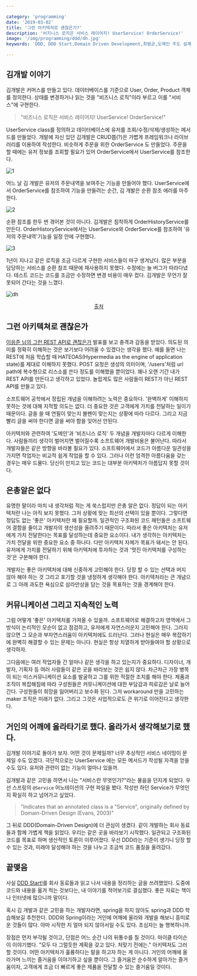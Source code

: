 ```yaml
---

category: 'programming'
date: '2019-03-02'
title: '그런 아키텍쳐로 괜찮은가?'
description: '비지니스 로직은 서비스 레이어지! UserService! OrderService!'
image: '/img/programming/ddd/dh.jpg'
keywords: 'DDD, DDD Start,Domain Driven Development,최범균,도메인 주도 설계'

---
```


## 김개발 이야기

김개발은 커머스를 만들고 있다. 데이터베이스를 기준으로 User, Order, Product 객체를 정의한다. 상태를 변경하거나 읽는 것을 "비즈니스 로직"이라 부르고 이를 "서비스"에 구현한다.

> "비즈니스 로직은 서비스 레이어지! UserService! OrderService!" 

UserService class를 정의하고 데이터베이스에 유저를 조회/수정/삭제/생성하는 메서드를 만들었다. 개발에 자신 있던 김개발은 CRUD쯤(?)은 가볍게 프레임워크나 라이브러리를 이용하여 작성한다. 비슷하게 주문을 위한 OrderService 도 만들었다. 주문을 할 때에는 유저 정보를 조회할 필요가 있어 OrderService에서 UserService를 참조한다.

![1](/img/programming/ddd/DDD.001.jpeg "1")

어느 날 김 개발은 유저의 주문내역을 보여주는 기능을 만들어야 했다. UserService에서 OrderService를 참조하여 기능을 만들려는 순간, 김 개발은 순환 참조 에러를 마주한다.

![2](/img/programming/ddd/DDD.002.jpeg "2")

순환 참조를 한두 번 겪어본 것이 아니다. 김개발은 침착하게 OrderHistoryService를 만든다. OrderHistoryService에서는 UserService와 OrderService를 참조하여 '유저의 주문내역'기능을 일정 안에 구현했다.

![3](/img/programming/ddd/DDD.003.jpeg "3")

1년이 지나고 같은 로직을 조금 다르게 구현한 서비스들이 마구 생겨났다. 많은 부분을 담당하는 서비스를 순환 참조 때문에 재사용하지 못했다. 수정에는 늘 버그가 따라다녔다. 테스트 코드는 코드를 조금만 수정하면 변경 비용이 매우 컸다. 김개발은 무언가 잘못되어 간다는 것을 느꼈다.

![dh](/img/programming/ddd/dh.jpg "hell")
<p style="text-align:center"><a href="https://www.slideshare.net/InfoQ/adopting-continuous-delivery-adjusting-your-architecture">출처</a></p>

## 그런 아키텍쳐로 괜찮은가

<a href="https://youtu.be/RP_f5dMoHFc" target="_blank"> 이응준 님의 그런 REST API로 괜찮은가</a> 발표를 보고 충격과 감동을 받았다. 의도된 의미를 정확히 이해하는 것은 보기보다 어려울 수 있겠다는 생각을 했다. 예를 들면 나는 REST에 처음 학습할 때 HATEOAS(Hypermedia as the engine of application state)를 제대로 이해하지 못했다. POST 요청은 생성의 의미이며, '/users'처럼 url path에 복수형으로 리스소를 쓴다 정도를 이해했을 뿐이었다. 꽤나 오랜 기간 내가 REST API를 만든다고 생각하고 있었다. 놀랍게도 많은 사람들이 REST가 아닌 REST API를 만들고 있다.

소프트웨어 공학에서 정립된 개념을 이해하려는 노력은 중요하다. '완벽하게' 이해하지 못하는 것에 대해 지적할 의도는 없다. 더 중요한 것은 고객에게 가치를 전달하는 일이기 때문이다. 글을 쓸 때 연필이 맞는지 볼펜이 맞는지는 상황에 따라 다르다. 그리고 지금 빨리 글을 써야 한다면 글을 써야 함을 잊어선 안된다. 

아키텍처와 관련하여 '도메인'과 '비즈니스 로직' 두 개념을 개발자마다 다르게 이해한다. 사람들끼리 생각이 벌어지면 벌어질수록 소프트웨어 개발비용은 불어난다. 따라서 개발자들은 같은 방향을 바라볼 필요가 있다. 소프트웨어에서 코드가 아름다운 일관성을 가지면 작업자는 비교적 쉽게 작업을 할 수 있다. 그러나 이런 엄격한 아름다움을 갖는 경우는 매우 드물다. 당신이 만지고 있는 코드는 대부분 아키텍처가 아름답지 못할 것이다.

## 은총알은 없다

유명한 말이라 마치 내 생각처럼 적는 게 쑥스럽지만 은총 알은 없다. 정답이 되는 아키텍처란 나는 아직 보지 못했다. 그저 상황에 맞는 최선의 선택이 있을 뿐이다. 그렇다면 정답도 없는 '좋은' 아키텍처란 왜 필요할까. 일관적인 구조화된 코드 패턴들은 소프트웨어 결함을 줄이고 개발자의 생산성을 올려주기 때문이다. 따라서 좋은 아키텍처는 유저에게 가치 전달한다는 목표를 달성하는데 중요한 요소이다. 내가 생각하는 아키텍처는 가치 전달을 위한 중요한 요소 중 하나다. 다만 아키텍처 자체가 목표가 돼서는 안 된다. 유저에게 가치를 전달하기 위해 아키텍처에 투자하는 것과 '멋진 아키텍처를 구성하는 것'은 구분해야 한다. 

개발자는 좋은 아키텍처에 대해 신중하게 고민해야 한다. 당장 할 수 있는 선택과 머지 않아 해야 하는 것 그리고 포기할 것을 냉정하게 생각해야 한다. 아키텍처라는 큰 개념으로 그 아래 과도한 욕심으로 삼라만상을 담는 것을 목표하는 것을 경계해야 한다.

## 커뮤니케이션 그리고 지속적인 노력

그럼 어떻게 '좋은' 아키텍처를 가져올 수 있을까. 소프트웨어로 해결하고자 영역에서 그 방식이 논리적인 모순이 없고 점검하고, 유저에게 자연스러운지 고민해야 한다. 그러지 않으면 그 모순과 부자연스러움이 아키텍처에도 드러난다. 그러나 현실은 매우 복잡하기에 완벽히 해결할 수 있는 문제는 아니다. 현실은 항상 치열하게 받아들여야 할 상황으로 생각하자. 

그다음에는 여러 작업자들 간 얼마나 같은 생각을 하고 있는지가 중요하다. 디자이너, 개발자, 기획자 등 여러 사람들이 같은 곳을 바라보는 것은 쉽지 않다. 차근차근 가장 병목이 되는 미스커뮤니케이션 요소를 발굴하고 그를 위한 적절한 조치를 해야 한다. 제품과 조직이 복잡해짐에 따라 구성원들은 커뮤니케이션에 대한 부담감과 피로감은 날로 늘어간다. 구성원들이 희망을 잃어버리고 보수화 된다. 그저 workaround 만을 고민하는 maker 조직은 미래가 없다. 그리고 그것은 사업적으로도 큰 위기로 이어진다고 생각한다.

## 거인의 어깨에 올라타기로 했다. 올라가서 생각해보기로 했다.

김개발 이야기로 돌아가 보자. 어떤 것이 문제일까? 너무 추상적인 서비스 네이밍이 문제일 수도 있겠다. 극단적으로는 UserService 에는 모든 메서드가 작성될 자격을 얻을 수도 있다. 유저와 관련이 없는 기능이 얼마나 있을까. 

김개발과 같은 고민을 하면서 나는 "서비스란 무엇인가?"라는 물음을 던지게 되었다. 우선 스프링의 `@Service` 어노테이션의 구현 파일을 봤다. 작성만 하던 Service가 무엇인지 확실히 하고 넘어가고 싶었다. 

> "Indicates that an annotated class is a "Service", originally defined by Domain-Driven Design (Evans, 2003)" 

그 뒤로 DDD(Domain-Driven Design)에 더 관심이 생겼다. 같이 개발하는 회사 동료들과 함께 가볍게 책을 읽었다. 우리는 같은 곳을 바라보기 시작했다. 일관되고 구조화된 코드를 목표로 하며 생산적인 토론이 이루어졌다. 우선 DDD라는 기준이 생기니 당장 할 수 있는 것과, 미래야 달성해야 하는 것을 나누고 조금씩 코드 품질을 올려갔다.

## 끝맺음

사실 [DDD Start!](https://www.aladin.co.kr/shop/wproduct.aspx?ItemId=84000742)를 회사 동료들과 읽고 나서 내용을 정리하는 글을 쓰려했었다. 도중에 코드와 내용을 옮겨 적는 것보다는, 내 이야기를 적어보기로 결심했다. 좋은 자료는 책이나 인터넷에 많으니까 말이다. 

혹시 김 개발과 같은 고민을 하는 개발자라면, spring을 하지 않아도 spring과 DDD 학습해보길 추천한다. DDD와 Spring이라는 거인에 어깨에 올라와 개발을 해보니 흥미로운 것들이 많다. 아마 시작한 지 얼마 되지 않아서일 수도 있다. 초심자는 늘 행복하니까. 

장점은 먼저 부각될 것이고, 단점은 어느 순간 나의 뒤통수를 칠 것이다. 마이클 타이슨이 이야기했다. "모두 다 그럴듯한 계획을 갖고 있다. 처맞기 전에는." 아키텍처도 그러할 것이다. 어떤 아키텍처가 훌륭하다는 말을 하고자 하는 게 아니다. 거인의 어깨에 올라가며 느끼는 즐거움을 이야기하고 싶을 뿐이다. 그 즐거움은 순수하게 알아가는 즐거움이자, 고객에게 조금 더 빠르게 좋은 제품을 전달할 수 있는 즐거움일 것이다.
